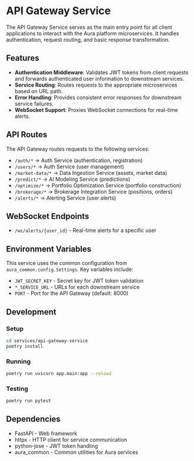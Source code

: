 # API Gateway Service

The API Gateway Service serves as the main entry point for all client applications to interact with the Aura platform microservices. It handles authentication, request routing, and basic response transformation.

## Features

- **Authentication Middleware**: Validates JWT tokens from client requests and forwards authenticated user information to downstream services.
- **Service Routing**: Routes requests to the appropriate microservices based on URL path.
- **Error Handling**: Provides consistent error responses for downstream service failures.
- **WebSocket Support**: Proxies WebSocket connections for real-time alerts.

## API Routes

The API Gateway routes requests to the following services:

- `/auth/*` → Auth Service (authentication, registration)
- `/users/*` → Auth Service (user management)
- `/market-data/*` → Data Ingestion Service (assets, market data)
- `/predict/*` → AI Modeling Service (predictions)
- `/optimize/*` → Portfolio Optimization Service (portfolio construction)
- `/brokerage/*` → Brokerage Integration Service (positions, orders)
- `/alerts/*` → Alerting Service (user alerts)

## WebSocket Endpoints

- `/ws/alerts/{user_id}` - Real-time alerts for a specific user

## Environment Variables

This service uses the common configuration from `aura_common.config.Settings`. Key variables include:

- `JWT_SECRET_KEY` - Secret key for JWT token validation
- `*_SERVICE_URL` - URLs for each downstream service
- `PORT` - Port for the API Gateway (default: 8000)

## Development

### Setup

```bash
cd services/api-gateway-service
poetry install
```

### Running

```bash
poetry run uvicorn app.main:app --reload
```

### Testing

```bash
poetry run pytest
```

## Dependencies

- FastAPI - Web framework
- httpx - HTTP client for service communication
- python-jose - JWT token handling
- aura_common - Common utilities for Aura services 